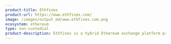 ```yaml
---
product-title: Ethfinex
product-url: https://www.ethfinex.com/
image: /images/output_md/www.ethfinex.com.png
ecosystem: ethereum
type: non-custodial
product-description: Ethfinex is a hybrid Ethereum exchange platform providing access to spot trading, margin trading, P2P funding & decentralized trading.
---
```

